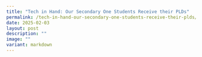 ```yaml
---
title: "Tech in Hand: Our Secondary One Students Receive their PLDs"
permalink: /tech-in-hand-our-secondary-one-students-receive-their-plds/
date: 2025-02-03
layout: post
description: ""
image: ""
variant: markdown
---
```

